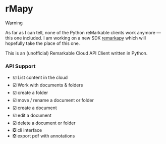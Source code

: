 # rMapy

> [!WARNING]
> As far as I can tell, none of the Python reMarkable clients work anymore — this one included. I am working on a new SDK [remarkapy](https://github.com/j6k4m8/remarkapy) which will hopefully take the place of this one.

This is an (unofficial) Remarkable Cloud API Client written in Python.


### API Support

* ☑️ List content in the cloud
* ☑️ Work with documents & folders
* ☑️ create a folder
* ☑️ move / rename a document or folder
* ☑️ create a document
* ☑️ edit a document
* ☑️ delete a document or folder
* ❎ cli interface
* ❎ export pdf with annotations

